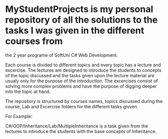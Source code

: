 # MyStudentProjects is my personal repository of all the solutions to the tasks I was given in the different courses from
the 2 year programe of SoftUni C# Web Development. 

Each course is divided to different topics and every topic has a lecture and excercise.
The lectures are designed to introduce the students to concepts of the topic discussed and the tasks given upon the lecture material 
are usualy only for the purpose of the introduction.
The excercises consist of solving more complex problems and have the purpose of digging deeper into the topic at hand. 

The repository is structured by courses names, topics discussed during the course, Lab and Excercise folders for the different tasks givven.

For Example:

C#/OOP/Inheritance/Lab/MultipleInheritance is a task given from the lectures to introduce the students with the
base concepts of Inheritance. 
